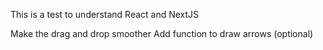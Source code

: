 This is a test to understand React and NextJS

Make the drag and drop smoother
Add function to draw arrows (optional)
